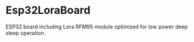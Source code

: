 # Esp32LoraBoard
ESP32 board including Lora RFM95 module optimized for low power deep sleep operation.

